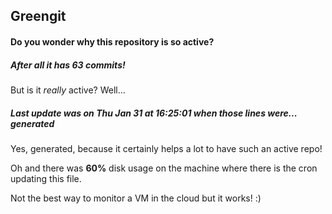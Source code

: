 ## Greengit

#### Do you wonder why this repository is so active?

##### After all it has 63 commits!

But is it *really* active? Well...

##### Last update was on Thu Jan 31 at 16:25:01 when those lines were... generated

Yes, generated, because it certainly helps a lot to have such an active repo!

Oh and there was **60%** disk usage on the machine
where there is the cron updating this file.

Not the best way to monitor a VM in the cloud but it works! :)
